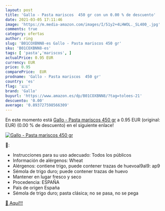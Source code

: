 ```yaml
---
layout: post
title: 'Gallo - Pasta mariscos  450 gr con un 0.00 % de descuento'
date: 2021-03-05 17:11:46
image: 'https://m.media-amazon.com/images/I/51y2+4LHWOL._SL400_.jpg'
comments: true
category: ofertas
author: ring
slug: 'B01COXBNN8-es Gallo - Pasta mariscos 450 gr'
sku: 'B01COXBNN8-es'
tags: [ 'pasta','mariscos', ]
actualPrice: 0.95 EUR
currency: EUR
price: 0.95
comparePrice:  EUR
prodname: 'Gallo - Pasta mariscos  450 gr'
country: 'es'
flag: '🇪🇸'
brand: 'Gallo'
buyurl: 'https://www.amazon.es/dp/B01COXBNN8/?tag=tolees-21'
descuento: '0.00'
average: '0.893727598566309'
---
```


En este momento está [Gallo - Pasta mariscos  450 gr](https://www.amazon.es/dp/B01COXBNN8/?tag=tolees-21) a 0.95 EUR (original:  EUR) (0.00 %  de descuento) en el siguiente enlace!

[![Gallo - Pasta mariscos  450 gr](https://m.media-amazon.com/images/I/51y2+4LHWOL._SL400_.jpg)](https://www.amazon.es/dp/B01COXBNN8/?tag=tolees-21)

🔎:

- Instrucciones para su uso adecuado: Todos los públicos
- Información de alérgenos: Wheat
- Alérgenos: contiene trigo, puede contener trazas de huevoal9al9: ap9
- Sémola de trigo duro; puede contener trazas de huevo
- Mantener en lugar fresco y seco
- Procedencia: ESPAÑA
- País de origen España
- Sémola de trigo duro; pasta clásica; no se pasa, no se pega

[🛒 Aquí!!!](https://www.amazon.es/dp/B01COXBNN8/?tag=tolees-21)
